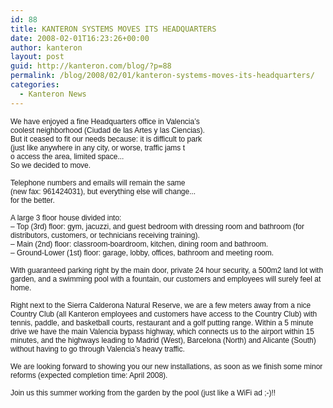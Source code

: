 ```yaml
---
id: 88
title: KANTERON SYSTEMS MOVES ITS HEADQUARTERS
date: 2008-02-01T16:23:26+00:00
author: kanteron
layout: post
guid: http://kanteron.com/blog/?p=88
permalink: /blog/2008/02/01/kanteron-systems-moves-its-headquarters/
categories:
  - Kanteron News
---
```

<p style="font: normal normal normal 12px/normal Helvetica;margin: 0px">
  We have enjoyed a fine Headquarters office in Valencia’s
</p>

<p style="font: normal normal normal 12px/normal Helvetica;margin: 0px">
  coolest neighborhood (Ciudad de las Artes y las Ciencias).
</p>

<p style="font: normal normal normal 12px/normal Helvetica;margin: 0px">
  But it ceased to fit our needs because: it is difficult to park
</p>

<p style="font: normal normal normal 12px/normal Helvetica;margin: 0px">
  (just like anywhere in any city, or worse, traffic jams t
</p>

<p style="font: normal normal normal 12px/normal Helvetica;margin: 0px">
  o access the area, limited space...
</p>

<p style="font: normal normal normal 12px/normal Helvetica;margin: 0px">
  So we decided to move.
</p>

<p style="font: normal normal normal 12px/normal Helvetica;margin: 0px">
  &nbsp;
</p>

<p style="font: normal normal normal 12px/normal Helvetica;margin: 0px">
  Telephone numbers and emails will remain the same
</p>

<p style="font: normal normal normal 12px/normal Helvetica;margin: 0px">
  (new fax: 961424031), but everything else will change...
</p>

<p style="font: normal normal normal 12px/normal Helvetica;margin: 0px">
  for the better.
</p>

<p style="font: normal normal normal 12px/normal Helvetica;margin: 0px">
  &nbsp;
</p>

<p style="font: normal normal normal 12px/normal Helvetica;margin: 0px">
  A large 3 floor house divided into:
</p>

<p style="font: normal normal normal 12px/normal Helvetica;margin: 0px">
  – Top (3rd) floor: gym, jacuzzi, and guest bedroom with dressing room and bathroom (for distributors, customers, or technicians receiving training).
</p>

<p style="font: normal normal normal 12px/normal Helvetica;margin: 0px">
  – Main (2nd) floor: classroom-boardroom, kitchen, dining room and bathroom.
</p>

<p style="font: normal normal normal 12px/normal Helvetica;margin: 0px">
  – Ground-Lower (1st) floor: garage, lobby, offices, bathroom and meeting room.
</p>

<p style="font: normal normal normal 12px/normal Helvetica;margin: 0px">
  &nbsp;
</p>

<p style="font: normal normal normal 12px/normal Helvetica;margin: 0px">
  With guaranteed parking right by the main door, private 24 hour security, a 500m2 land lot with garden, and a swimming pool with a fountain, our customers and employees will surely feel at home.
</p>

<p style="font: normal normal normal 12px/normal Helvetica;margin: 0px">
  &nbsp;
</p>

<p style="font: normal normal normal 12px/normal Helvetica;margin: 0px">
  Right next to the Sierra Calderona Natural Reserve, we are a few meters away from a nice Country Club (all Kanteron employees and customers have access to the Country Club) with tennis, paddle, and basketball courts, restaurant and a golf putting range. Within a 5 minute drive we have the main Valencia bypass highway, which connects us to the airport within 15 minutes, and the highways leading to Madrid (West), Barcelona (North) and Alicante (South) without having to go through Valencia’s heavy traffic.
</p>

<p style="font: normal normal normal 12px/normal Helvetica;margin: 0px">
  &nbsp;
</p>

<p style="font: normal normal normal 12px/normal Helvetica;margin: 0px">
  We are looking forward to showing you our new installations, as soon as we finish some minor reforms (expected completion time: April 2008).
</p>

<p style="font: normal normal normal 12px/normal Helvetica;margin: 0px">
  &nbsp;
</p>

<p style="font: normal normal normal 12px/normal Helvetica;margin: 0px">
  Join us this summer working from the garden by the pool (just like a WiFi ad ;-)!!
</p>